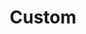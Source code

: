 ---
layout: tag-list
type: tag
title: Custom
slug: Custom
category: Tag
sidebar: false
description: >
      Subida de archivos.
---